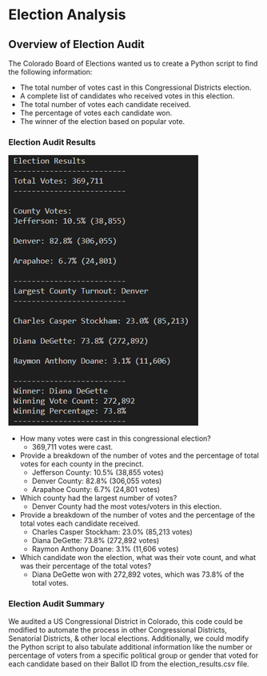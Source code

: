 # Election Analysis


## Overview of Election Audit
The Colorado Board of Elections wanted us to create a Python script to find the following information:
- The total number of votes cast in this Congressional Districts election.
- A complete list of candidates who received votes in this election.
- The total number of votes each candidate received.
- The percentage of votes each candidate won.
- The winner of the election based on popular vote.

### Election Audit Results

![VSCode_Terminal_Output](Resources/VSCode_Terminal_Output.png)

- How many votes were cast in this congressional election?
  - 369,711 votes were cast. 
- Provide a breakdown of the number of votes and the percentage of total votes for each county in the precinct.
  - Jefferson County: 10.5% (38,855 votes)
  - Denver County: 82.8% (306,055 votes)
  - Arapahoe County: 6.7% (24,801 votes)
- Which county had the largest number of votes?
  - Denver County had the most votes/voters in this election.
- Provide a breakdown of the number of votes and the percentage of the total votes each candidate received.
  - Charles Casper Stockham: 23.0% (85,213 votes)
  - Diana DeGette: 73.8% (272,892 votes)
  - Raymon Anthony Doane: 3.1% (11,606 votes)
- Which candidate won the election, what was their vote count, and what was their percentage of the total votes?
  - Diana DeGette won with 272,892 votes, which was 73.8% of the total votes.

### Election Audit Summary

We audited a US Congressional District in Colorado, this code could be modified to automate the process in other Congressional Districts, Senatorial Districts, & other local elections.
Additionally, we could modify the Python script to also tabulate additional information like the number or percentage of voters from a specific political group or gender that voted for each candidate based on their Ballot ID from the election_results.csv file.